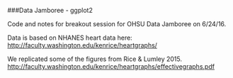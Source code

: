 ###Data Jamboree - ggplot2

Code and notes for breakout session for OHSU Data Jamboree on 6/24/16.


Data is based on NHANES heart data here: http://faculty.washington.edu/kenrice/heartgraphs/

We replicated some of the figures from Rice & Lumley 2015. http://faculty.washington.edu/kenrice/heartgraphs/effectivegraphs.pdf
